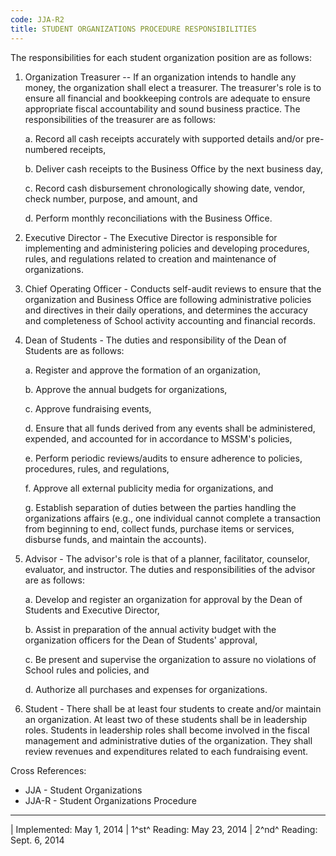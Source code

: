 ```yaml
---
code: JJA-R2
title: STUDENT ORGANIZATIONS PROCEDURE RESPONSIBILITIES
---
```


The responsibilities for each student organization position are as
follows:

1.  Organization Treasurer -- If an organization intends to handle any
    money, the organization shall elect a treasurer. The treasurer's
    role is to ensure all financial and bookkeeping controls are
    adequate to ensure appropriate fiscal accountability and sound
    business practice. The responsibilities of the treasurer are as
    follows:

    a.  Record all cash receipts accurately with supported details
        and/or pre-numbered receipts,

    b.  Deliver cash receipts to the Business Office by the next
        business day,

    c.  Record cash disbursement chronologically showing date, vendor,
        check number, purpose, and amount, and

    d.  Perform monthly reconciliations with the Business Office.

2.  Executive Director - The Executive Director is responsible for
    implementing and administering policies and developing procedures,
    rules, and regulations related to creation and maintenance of
    organizations.

3.  Chief Operating Officer - Conducts self-audit reviews to ensure that
    the organization and Business Office are following administrative
    policies and directives in their daily operations, and determines
    the accuracy and completeness of School activity accounting and
    financial records.

4.  Dean of Students - The duties and responsibility of the Dean of
    Students are as follows:

    a.  Register and approve the formation of an organization,

    b.  Approve the annual budgets for organizations,

    c.  Approve fundraising events,

    d.  Ensure that all funds derived from any events shall be
        administered, expended, and accounted for in accordance to
        MSSM's policies,

    e.  Perform periodic reviews/audits to ensure adherence to policies,
        procedures, rules, and regulations,

    f.  Approve all external publicity media for organizations, and

    g.  Establish separation of duties between the parties handling the
        organizations affairs (e.g., one individual cannot complete a
        transaction from beginning to end, collect funds, purchase items
        or services, disburse funds, and maintain the accounts).

5.  Advisor - The advisor's role is that of a planner, facilitator,
    counselor, evaluator, and instructor. The duties and
    responsibilities of the advisor are as follows:

    a.  Develop and register an organization for approval by the Dean of
        Students and Executive Director,

    b.  Assist in preparation of the annual activity budget with the
        organization officers for the Dean of Students' approval,

    c.  Be present and supervise the organization to assure no
        violations of School rules and policies, and

    d.  Authorize all purchases and expenses for organizations.

6.  Student - There shall be at least four students to create and/or
    maintain an organization. At least two of these students shall be in
    leadership roles. Students in leadership roles shall become involved
    in the fiscal management and administrative duties of the
    organization. They shall review revenues and expenditures related to
    each fundraising event.

Cross References:

-   JJA - Student Organizations
-   JJA-R - Student Organizations Procedure

------------------------------------------------------------------------

| Implemented: May 1, 2014
| 1^st^ Reading: May 23, 2014
| 2^nd^ Reading: Sept. 6, 2014
